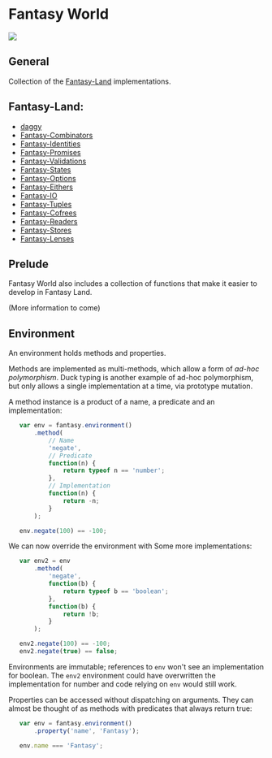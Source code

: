 # Fantasy World

![](https://raw.github.com/puffnfresh/fantasy-land/master/logo.png)

## General

Collection of the [Fantasy-Land](https://github.com/puffnfresh/fantasy-land) implementations.

## Fantasy-Land:

* [daggy](https://github.com/puffnfresh/daggy)
* [Fantasy-Combinators](https://github.com/puffnfresh/fantasy-combinators)
* [Fantasy-Identities](https://github.com/puffnfresh/fantasy-identities)
* [Fantasy-Promises](https://github.com/puffnfresh/fantasy-promises)
* [Fantasy-Validations](https://github.com/puffnfresh/fantasy-validations)
* [Fantasy-States](https://github.com/puffnfresh/fantasy-states)
* [Fantasy-Options](https://github.com/puffnfresh/fantasy-options)
* [Fantasy-Eithers](https://github.com/puffnfresh/fantasy-eithers)
* [Fantasy-IO](https://github.com/puffnfresh/fantasy-io)
* [Fantasy-Tuples](https://github.com/puffnfresh/fantasy-tuples)
* [Fantasy-Cofrees](https://github.com/puffnfresh/fantasy-cofrees)
* [Fantasy-Readers](https://github.com/puffnfresh/fantasy-readers)
* [Fantasy-Stores](https://github.com/puffnfresh/fantasy-stores)
* [Fantasy-Lenses](https://github.com/puffnfresh/fantasy-lenses)

## Prelude

Fantasy World also includes a collection of functions that make it 
easier to develop in Fantasy Land.

(More information to come)

## Environment

An environment holds methods and properties.

Methods are implemented as multi-methods, which allow a form of
*ad-hoc polymorphism*. Duck typing is another example of ad-hoc
polymorphism, but only allows a single implementation at a time, via
prototype mutation.

A method instance is a product of a name, a predicate and an
implementation:

```javascript
   var env = fantasy.environment()
       .method(
           // Name
           'negate',
           // Predicate
           function(n) {
               return typeof n == 'number';
           },
           // Implementation
           function(n) {
               return -n;
           }
       );

   env.negate(100) == -100;
```

We can now override the environment with Some more implementations:

```javascript
   var env2 = env
       .method(
           'negate',
           function(b) {
               return typeof b == 'boolean';
           },
           function(b) {
               return !b;
           }
       );

   env2.negate(100) == -100;
   env2.negate(true) == false;
```

Environments are immutable; references to `env` won't see an
implementation for boolean. The `env2` environment could have
overwritten the implementation for number and code relying on `env`
would still work.

Properties can be accessed without dispatching on arguments. They
can almost be thought of as methods with predicates that always
return true:

```javascript
   var env = fantasy.environment()
       .property('name', 'Fantasy');

   env.name === 'Fantasy';
```

